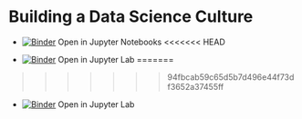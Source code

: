 # Building a Data Science Culture  
* [![Binder](https://mybinder.org/badge.svg)](https://mybinder.org/v2/gh/Emaasit/data-science-culture/master)  Open in Jupyter Notebooks
<<<<<<< HEAD

* [![Binder](https://mybinder.org/badge.svg)](https://mybinder.org/v2/gh/Emaasit/data-science-culture/master?urlpath=lab)  Open in Jupyter Lab
=======
>>>>>>> 94fbcab59c65d5b7d496e44f73df3652a37455ff

* [![Binder](https://mybinder.org/badge.svg)](https://mybinder.org/v2/gh/Emaasit/data-science-culture/master?urlpath=lab)  Open in Jupyter Lab
